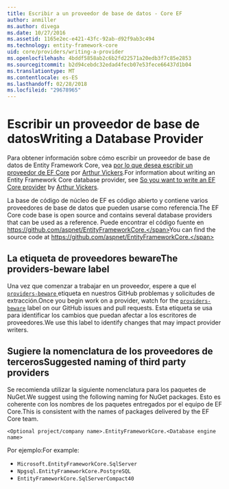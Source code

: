 ```yaml
---
title: Escribir a un proveedor de base de datos - Core EF
author: anmiller
ms.author: divega
ms.date: 10/27/2016
ms.assetid: 1165e2ec-e421-43fc-92ab-d92f9ab3c494
ms.technology: entity-framework-core
uid: core/providers/writing-a-provider
ms.openlocfilehash: 4bddf5858ab2c6b2fd22571a20edb3f7c85e2853
ms.sourcegitcommit: b2d94cebdc32edad4fecb07e53fece66437d1b04
ms.translationtype: MT
ms.contentlocale: es-ES
ms.lasthandoff: 02/28/2018
ms.locfileid: "29678965"
---
```

# <a name="writing-a-database-provider"></a><span data-ttu-id="31f61-102">Escribir un proveedor de base de datos</span><span class="sxs-lookup"><span data-stu-id="31f61-102">Writing a Database Provider</span></span>

<span data-ttu-id="31f61-103">Para obtener información sobre cómo escribir un proveedor de base de datos de Entity Framework Core, vea [por lo que desea escribir un proveedor de EF Core](https://blog.oneunicorn.com/2016/11/11/so-you-want-to-write-an-ef-core-provider/) por [Arthur Vickers](https://github.com/ajcvickers).</span><span class="sxs-lookup"><span data-stu-id="31f61-103">For information about writing an Entity Framework Core database provider, see [So you want to write an EF Core provider](https://blog.oneunicorn.com/2016/11/11/so-you-want-to-write-an-ef-core-provider/) by [Arthur Vickers](https://github.com/ajcvickers).</span></span>

<span data-ttu-id="31f61-104">La base de código de núcleo de EF es código abierto y contiene varios proveedores de base de datos que pueden usarse como referencia.</span><span class="sxs-lookup"><span data-stu-id="31f61-104">The EF Core code base is open source and contains several database providers that can be used as a reference.</span></span> <span data-ttu-id="31f61-105">Puede encontrar el código fuente en https://github.com/aspnet/EntityFrameworkCore.</span><span class="sxs-lookup"><span data-stu-id="31f61-105">You can find the source code at https://github.com/aspnet/EntityFrameworkCore.</span></span>

## <a name="the-providers-beware-label"></a><span data-ttu-id="31f61-106">La etiqueta de proveedores beware</span><span class="sxs-lookup"><span data-stu-id="31f61-106">The providers-beware label</span></span>

<span data-ttu-id="31f61-107">Una vez que comenzar a trabajar en un proveedor, espere a que el [ `providers-beware` ](https://github.com/aspnet/EntityFrameworkCore/labels/providers-beware) etiqueta en nuestros GitHub problemas y solicitudes de extracción.</span><span class="sxs-lookup"><span data-stu-id="31f61-107">Once you begin work on a provider, watch for the [`providers-beware`](https://github.com/aspnet/EntityFrameworkCore/labels/providers-beware) label on our GitHub issues and pull requests.</span></span> <span data-ttu-id="31f61-108">Esta etiqueta se usa para identificar los cambios que puedan afectar a los escritores de proveedores.</span><span class="sxs-lookup"><span data-stu-id="31f61-108">We use this label to identify changes that may impact provider writers.</span></span>

## <a name="suggested-naming-of-third-party-providers"></a><span data-ttu-id="31f61-109">Sugiere la nomenclatura de los proveedores de terceros</span><span class="sxs-lookup"><span data-stu-id="31f61-109">Suggested naming of third party providers</span></span>

<span data-ttu-id="31f61-110">Se recomienda utilizar la siguiente nomenclatura para los paquetes de NuGet.</span><span class="sxs-lookup"><span data-stu-id="31f61-110">We suggest using the following naming for NuGet packages.</span></span> <span data-ttu-id="31f61-111">Esto es coherente con los nombres de los paquetes entregados por el equipo de EF Core.</span><span class="sxs-lookup"><span data-stu-id="31f61-111">This is consistent with the names of packages delivered by the EF Core team.</span></span>

`<Optional project/company name>.EntityFrameworkCore.<Database engine name>`

<span data-ttu-id="31f61-112">Por ejemplo:</span><span class="sxs-lookup"><span data-stu-id="31f61-112">For example:</span></span>
* `Microsoft.EntityFrameworkCore.SqlServer`
* `Npgsql.EntityFrameworkCore.PostgreSQL`
* `EntityFrameworkCore.SqlServerCompact40`
